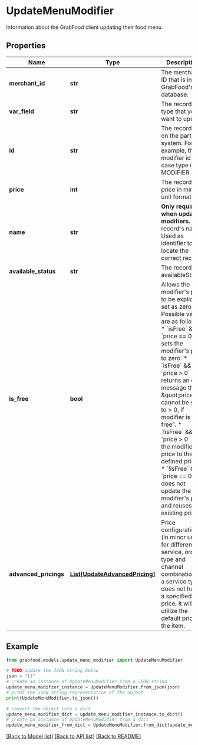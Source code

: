 # UpdateMenuModifier

Information about the GrabFood client updating their food menu. 

## Properties

Name | Type | Description | Notes
------------ | ------------- | ------------- | -------------
**merchant_id** | **str** | The merchant&#39;s ID that is in GrabFood&#39;s database. | 
**var_field** | **str** | The record type that you want to update. | 
**id** | **str** | The record&#39;s ID on the partner system. For example, the modifier id in case type is MODIFIER. | 
**price** | **int** | The record&#39;s price in minor unit format. | [optional] 
**name** | **str** | **Only required when updating modifiers.** The record&#39;s name. Used as identifier to locate the correct record. | 
**available_status** | **str** | The record&#39;s availableStatus. | [optional] 
**is_free** | **bool** | Allows the modifier&#39;s price to be explicitly set as zero. Possible values are as follows:   * &#x60;isFree&#x60; &amp;&amp; &#x60;price &#x3D;&#x3D; 0&#x60; sets the modifier&#39;s price to zero.   * &#x60;isFree&#x60; &amp;&amp; &#x60;price &gt; 0&#x60; returns an error message that \&quot;price cannot be set to &gt; 0, if modifier is free”.   * &#x60;!isFree&#x60; &amp;&amp; &#x60;price &gt; 0&#x60; sets the modifier&#39;s price to the defined price.   * &#x60;!isFree&#x60; &amp;&amp; &#x60;price &#x3D;&#x3D; 0&#x60; does not update the modifier&#39;s price and reuses the existing price.  | [optional] 
**advanced_pricings** | [**List[UpdateAdvancedPricing]**](UpdateAdvancedPricing.md) | Price configuration (in minor unit) for different service, order type and channel combination. If a service type does not have a specified price, it will utilize the default price of the item.  | [optional] 

## Example

```python
from grabfood.models.update_menu_modifier import UpdateMenuModifier

# TODO update the JSON string below
json = "{}"
# create an instance of UpdateMenuModifier from a JSON string
update_menu_modifier_instance = UpdateMenuModifier.from_json(json)
# print the JSON string representation of the object
print(UpdateMenuModifier.to_json())

# convert the object into a dict
update_menu_modifier_dict = update_menu_modifier_instance.to_dict()
# create an instance of UpdateMenuModifier from a dict
update_menu_modifier_from_dict = UpdateMenuModifier.from_dict(update_menu_modifier_dict)
```
[[Back to Model list]](../README.md#documentation-for-models) [[Back to API list]](../README.md#documentation-for-api-endpoints) [[Back to README]](../README.md)


